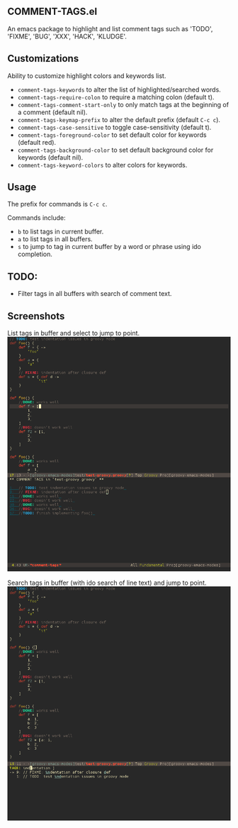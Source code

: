 ## COMMENT-TAGS.el

An emacs package to highlight and list comment tags such as 'TODO', 'FIXME', 'BUG', 'XXX', 'HACK', 'KLUDGE'.

## Customizations
Ability to customize highlight colors and keywords list.

  * `comment-tags-keywords` to alter the list of highlighted/searched words.
  * `comment-tags-require-colon` to require a matching colon (default t).
  * `comment-tags-comment-start-only` to only match tags at the beginning of a comment (default nil).
  * `comment-tags-keymap-prefix` to alter the default prefix (default `C-c c`).
  * `comment-tags-case-sensitive` to toggle case-sensitivity (default t).
  * `comment-tags-foreground-color` to set default color for keywords (default red).
  * `comment-tags-background-color` to set default background color for keywords (default nil).
  * `comment-tags-keyword-colors` to alter colors for keywords.

## Usage
The prefix for commands is `C-c c`.

Commands include:
  * `b` to list tags in current buffer.
  * `a` to list tags in all buffers.
  * `s` to jump to tag in current buffer by a word or phrase using ido completion.

## TODO:
  * Filter tags in all buffers with search of comment text.


## Screenshots

List tags in buffer and select to jump to point.
![screenshot](screenshots/buffer-list.png)

Search tags in buffer (with ido search of line text) and jump to point.
![screenshot](screenshots/buffer-search.png)
